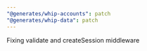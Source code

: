 ```yaml
---
"@generates/whip-accounts": patch
"@generates/whip-data": patch
---
```


Fixing validate and createSession middleware
